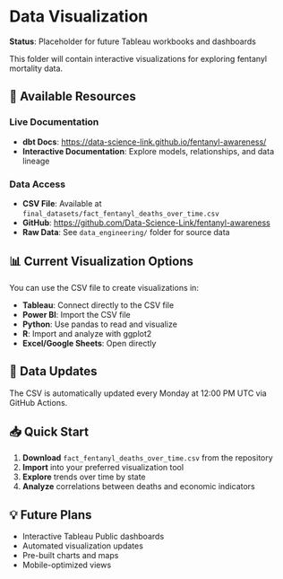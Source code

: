 # Data Visualization

**Status**: Placeholder for future Tableau workbooks and dashboards

This folder will contain interactive visualizations for exploring fentanyl mortality data.

## 🔗 Available Resources

### Live Documentation
- **dbt Docs**: https://data-science-link.github.io/fentanyl-awareness/
- **Interactive Documentation**: Explore models, relationships, and data lineage

### Data Access
- **CSV File**: Available at `final_datasets/fact_fentanyl_deaths_over_time.csv`
- **GitHub**: https://github.com/Data-Science-Link/fentanyl-awareness
- **Raw Data**: See `data_engineering/` folder for source data

## 📊 Current Visualization Options

You can use the CSV file to create visualizations in:
- **Tableau**: Connect directly to the CSV file
- **Power BI**: Import the CSV file
- **Python**: Use pandas to read and visualize
- **R**: Import and analyze with ggplot2
- **Excel/Google Sheets**: Open directly

## 🔄 Data Updates

The CSV is automatically updated every Monday at 12:00 PM UTC via GitHub Actions.

## 📥 Quick Start

1. **Download** `fact_fentanyl_deaths_over_time.csv` from the repository
2. **Import** into your preferred visualization tool
3. **Explore** trends over time by state
4. **Analyze** correlations between deaths and economic indicators

## 💡 Future Plans

- Interactive Tableau Public dashboards
- Automated visualization updates
- Pre-built charts and maps
- Mobile-optimized views
